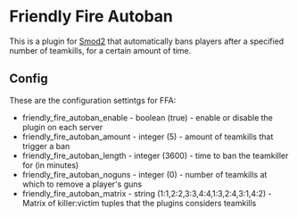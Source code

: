# Friendly Fire Autoban
This is a plugin for [Smod2](https://github.com/Grover-c13/Smod2) that automatically bans players after a specified number of teamkills, for a certain amount of time.

## Config
These are the configuration settintgs for FFA:

- friendly_fire_autoban_enable - boolean (true) - enable or disable the plugin on each server
- friendly_fire_autoban_amount - integer (5) - amount of teamkills that trigger a ban
- friendly_fire_autoban_length - integer (3600) - time to ban the teamkiller for (in minutes)
- friendly_fire_autoban_noguns - integer (0) - number of teamkills at which to remove a player's guns
- friendly_fire_autoban_matrix - string (1:1,2:2,3:3,4:4,1:3,2:4,3:1,4:2) - Matrix of killer:victim tuples that the plugins considers teamkills